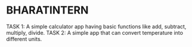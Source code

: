 # BHARATINTERN
TASK 1: A simple calculator app having basic functions like add, subtract, multiply, divide.    TASK 2: A simple app that can convert temperature into different units.
